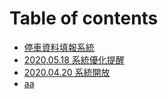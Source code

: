 # Table of contents

* [停車資料填報系統](README.md)
* [2020.05.18 系統優化提醒](bb.md)
* [2020.04.20 系統開放](cc.md)
* [aa](aa.md)

